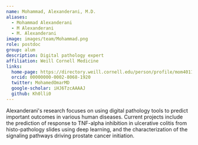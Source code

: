 ```yaml
---
name: Mohammad, Alexanderani, M.D.
aliases:
  - Mohammad Alexanderani
  - M Alexanderani
  - M. Alexanderani
image: images/team/Mohammad.png
role: postdoc
group: alum
description: Digital pathology expert
affiliation: Weill Cornell Medicine
links:
  home-page: https://directory.weill.cornell.edu/person/profile/mom4011
  orcid: 00000000-0002-8068-1920
  twitter: MohamedOmarMD
  google-scholar: iHJ6TzcAAAAJ
  github: Kh0lli0
---
```


Alexanderani's research focuses on using digital pathology tools to predict important outcomes in various human diseases. Current projects include the prediction of response to TNF-alpha inhibition in ulcerative colitis from histo-pathology slides using deep learning, and the characterization of the signaling pathways driving prostate cancer initiation.